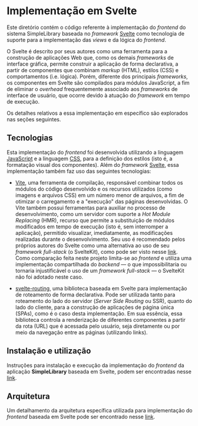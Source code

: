 # Implementação em Svelte

Este diretório contém o código referente à implementação do *frontend* do
sistema SimpleLibrary baseada no *framework* [Svelte](https://svelte.dev) como
tecnologia de suporte para a implementação das *views* e da lógica do
*frontend*.

O Svelte é descrito por seus autores como uma ferramenta para a construção de
aplicações Web que, como os demais *frameworks* de interface gráfica, permite
construir a aplicação de forma declarativa, a partir de componentes que combinam
*markup* (HTML), estilos (CSS) e comportamentos (i.e. lógica). Porém, diferente
dos principais *frameworks*, os componentes em Svelte são compilados para
módulos JavaScript, a fim de eliminar o *overhead* frequentemente associado aos
*frameworks* de interface de usuário, que ocorre devido à atuação do *framework*
em tempo de execução.

Os detalhes relativos a essa implementação em específico são explorados nas
seções seguintes.

## Tecnologias

Esta implementação do *frontend* foi desenvolvida utilizando a linguagem
[JavaScript](https://developer.mozilla.org/pt-BR/docs/Web/JavaScript) e a
linguagem [CSS](https://developer.mozilla.org/pt-BR/docs/Web/CSS), para a
definição dos estilos (isto é, a formatação visual dos componentes). Além do
*framework* [Svelte](https://svelte.dev/), essa implementação também faz uso das
seguintes tecnologias:

- [Vite](https://vitejs.dev/), uma ferramenta de compilação, responsável
combinar todos os módulos do código desenvolvido e os recursos utilizados (como
imagens  e arquivos CSS) em um número menor de arquivos, a fim de otimizar o
carregamento e a "execução" das páginas desenvolvidas. O Vite também possui
ferramentas para auxiliar no processo de desenvolvimento, como um servidor com
suporte a *Hot Module Replacing* (HMR), recurso que permite a substituição de
módulos modificados em tempo de execução (isto é, sem interromper a aplicação),
permitido visualizar, imediatamente, as modificações realizadas durante o
desenvolvimento. Seu uso é recomendado pelos próprios autores do Svelte como uma
alternativa ao uso de seu *framework full-stack* (o SvelteKit), como pode ser
visto nesse
[link](https://svelte.dev/docs/introduction#start-a-new-project-alternatives-to-sveltekit).
Como comparação feita neste projeto limita-se ao *frontend* e utiliza uma
implementação compartilhada do *backend* — o que impossibilitaria ou tornaria
injustificável o uso de um *framework full-stack* — o SvelteKit não foi adotado
neste caso.

- [svelte-routing](https://github.com/EmilTholin/svelte-routing), uma biblioteca
baseada em Svelte para implementação de roteamento de forma declarativa. Pode
ser utilizada tanto para roteamento do lado do servidor (*Server Side Routing*
ou SSR), quanto do lado do cliente, para a construção de aplicações de página
única (SPAs), como é o caso desta implementação. Em sua essência, essa
biblioteca controla a renderização de diferentes componentes a partir da rota
(URL) que é acessada pelo usuário, seja diretamente ou por meio da navegação
entre as páginas (utilizando links).

## Instalação e utilização

Instruções para instalação e execução da implementação do *frontend* da
aplicação **SimpleLibrary** baseada em Svelte, podem ser encontradas nesse
[link](docs/instalacao.md).

## Arquitetura

Um detalhamento da arquitetura específica utilizada para implementação do
*frontend* baseada em Svelte pode ser encontrado nesse
[link](docs/arquitetura.md).
